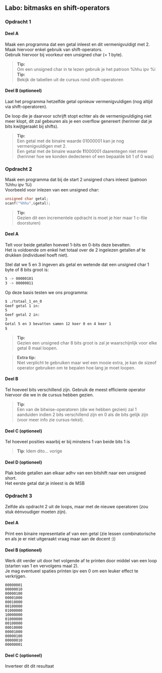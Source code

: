 ## Labo: bitmasks en shift-operators

### Opdracht 1

#### Deel A

Maak een programma dat een getal inleest en dit vermenigvuldigt met 2.
Maak hiervoor enkel gebruik van shift-operators.    
Gebruik hiervoor bij voorkeur een unsigned char (= 1 byte). 

> **Tip:**   
Om een unsigned char in te lezen gebruik je het patroon %hhu ipv %i   
> **Tip:**  
Bekijk de tabellen uit de cursus rond shift-operatoren

#### Deel B (optioneel)

Laat het programma hetzelfde getal opnieuw vermenigvuldigen (nog altijd via shift-operatoren).  

De loop die je daarvoor schrijft stopt echter als de vermenigvuldiging niet meer klopt, dit zal gebeuren als je een overflow genereert (herinner dat je bits kwijtgeraakt bij shifts).  

> **Tip:**  
Een getal met de binaire waarde 01000001 kan je nog vermenigvuldigen met 2.   
> Een getal met de binaire waarde **1**1000001 daarentegen niet meer (herinner hoe we konden dedecteren of een bepaalde bit 1 of 0 was) 

### Opdracht 2

Maak een programma dat bij de start 2 unsigned chars inleest (patroon %hhu ipv %i)  
Voorbeeld voor inlezen van een unsigned char:  

```c
unsigned char getal;
scanf("%hhu",&getal);
```

>**Tip:**   
>Gezien dit een incrementele opdracht is moet je hier maar 1 c-file doorsturen)

#### Deel A

Telt voor beide getallen hoeveel 1-bits en 0-bits deze bevatten.  
Het is voldoende om enkel het totaal over de 2 ingelezen getallen af te drukken (individueel hoeft niet).  

Stel dat we 5 en 3 ingeven als getal en wetende dat een unsigned char 1 byte of 8 bits groot is:

```bash
5 -> 00000101
3 -> 00000011
```

Op deze basis testen we ons programma:

```bash
$ ./totaal_1_en_0
Geef getal 1 in:
5
Geef getal 2 in:
3
Getal 5 en 3 bevatten samen 12 keer 0 en 4 keer 1 
$
```

> **Tip:**  
> Gezien een unsigned char 8 bits groot is zal je waarschijnlijk voor elke getal 8 maal loopen.

> **Extra tip:**  
> Niet verplicht te gebruiken maar wel een mooie extra, je kan de sizeof operator gebruiken om te bepalen hoe lang je moet loopen.

#### Deel B

Tel hoeveel bits verschillend zijn.
Gebruik de meest efficiente operator hiervoor die we in de cursus hebben gezien.  

>**Tip**:  
>Eén van de bitwise-operatoren (die we hebben gezien) zal 1 aanduiden indien 2 bits verschillend zijn en 0 als de bits gelijk zijn (voor meer info zie cursus-tekst).   


#### Deel C (optioneel)

Tel hoeveel posities waarbij er bij minstens 1 van beide bits 1 is
  
> **Tip**:
> Idem dito... vorige

#### Deel D (optioneel)

Plak beide getallen aan elkaar adhv van een bitshift naar een unsigned short.    
Het eerste getal dat je inleest is de MSB

### Opdracht 3

Zelfde als opdracht 2 uit de loops, maar met de nieuwe operatoren (zou stuk éénvoudiger moeten zijn).

#### Deel A
Print een binaire representatie af van een getal (zie lessen combinatorische en als je er niet uitgeraakt vraag maar aan de docent :))

#### Deel B (optioneel)
Werk dit verder uit door het volgende af te printen door middel van een loop (starten van 1 en vervolgens maal 2).  
Je mag eventueel spaties printen ipv een 0 om een leuker effect te verkrijgen.  

```
00000001  
00000010  
00000100  
00001000  
00010000  
00100000  
01000000  
10000000  
01000000  
00100000  
00010000  
00001000  
00000100  
00000010  
00000001  
```

#### Deel C (optioneel)
Inverteer dit dit resultaat

